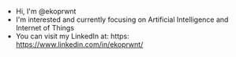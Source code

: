 - Hi, I'm @ekoprwnt
- I'm interested and currently focusing on Artificial Intelligence and Internet of Things
- You can visit my LinkedIn at: https: https://www.linkedin.com/in/ekoprwnt/
